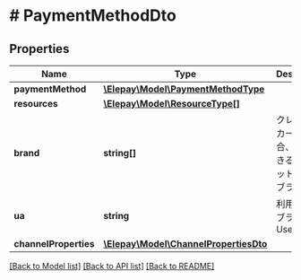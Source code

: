 # # PaymentMethodDto

## Properties

Name | Type | Description | Notes
------------ | ------------- | ------------- | -------------
**paymentMethod** | [**\Elepay\Model\PaymentMethodType**](PaymentMethodType.md) |  | [optional] 
**resources** | [**\Elepay\Model\ResourceType[]**](ResourceType.md) |  | [optional] 
**brand** | **string[]** | クレジットカードの場合、利用できるクレジットカードブランド | [optional] 
**ua** | **string** | 利用できるブラウザのUserAgent | [optional] 
**channelProperties** | [**\Elepay\Model\ChannelPropertiesDto**](ChannelPropertiesDto.md) |  | [optional] 

[[Back to Model list]](../../README.md#documentation-for-models) [[Back to API list]](../../README.md#documentation-for-api-endpoints) [[Back to README]](../../README.md)


